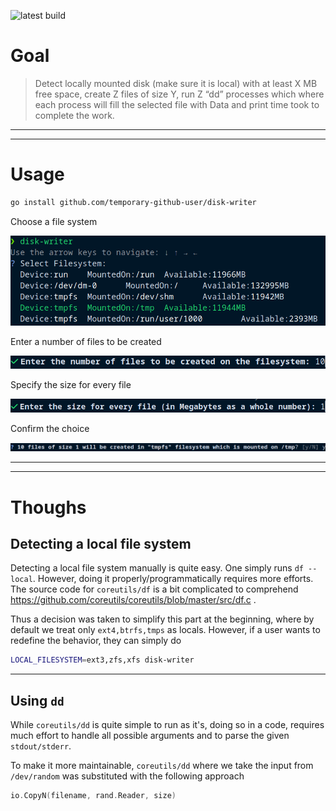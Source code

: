 ![latest build](https://github.com/temporary-github-user/disk-writer/actions/workflows/test.yml/badge.svg)

# Goal

> Detect locally mounted disk (make sure it is local) with at least X MB free space, create Z files of size Y, run Z “dd” processes which where each process will fill the selected file with Data and print time took to complete the work.

---

---

# Usage

```bash
go install github.com/temporary-github-user/disk-writer
```

Choose a file system

![](images/2022-10-31-15-33-22-image.png)

Enter a number of files to be created

![](images/2022-10-31-15-38-53-image.png)

Specify the size for every file

![](images/2022-10-31-15-39-09-image.png)

Confirm the choice

![](images/2022-10-31-15-38-21-image.png)

---

----

# Thoughs

## Detecting a local file system

Detecting a local file system manually is quite easy. One simply runs `df --local`. However, doing it properly/programmatically requires more efforts. The source code for `coreutils/df` is a bit complicated to comprehend https://github.com/coreutils/coreutils/blob/master/src/df.c .

Thus a decision was taken to simplify this part at the beginning, where by default we treat only `ext4,btrfs,tmps` as locals. However, if a user wants to redefine the behavior, they can simply do

```bash
LOCAL_FILESYSTEM=ext3,zfs,xfs disk-writer
```

---

## Using `dd`

While `coreutils/dd` is quite simple to run as it's, doing so in a code, requires much effort to handle all possible arguments and to parse the given `stdout/stderr`.

To make it more maintainable, `coreutils/dd` where we take the input from `/dev/random` was substituted with the following approach

```go
io.CopyN(filename, rand.Reader, size)
```
